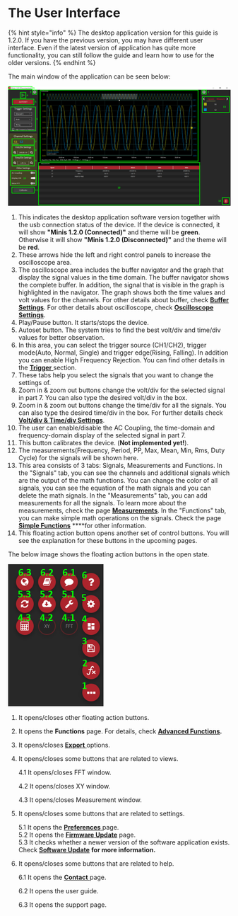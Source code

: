 # The User Interface

{% hint style="info" %}
The desktop application version for this guide is 1.2.0. If you have the previous version, you may have different user interface. Even if the latest version of application has quite more functionality, you can still follow the guide and learn how to use for the older versions.
{% endhint %}

The main window of the application can be seen below:

![](../../../../.gitbook/assets/image%20%28144%29.png)

1. This indicates the desktop application software version together with the usb connection status of the device. If the device is connected, it will show **"Minis 1.2.0 \(Connected\)"** and theme will be **green**. Otherwise it will show **"Minis 1.2.0 \(Disconnected\)"** and the theme will be **red**.
2. These arrows hide the left and right control panels to increase the oscilloscope area.
3. The oscilloscope area includes the buffer navigator and the graph that display the signal values in the time domain. The buffer navigator shows the complete buffer. In addition, the signal that is visible in the graph is highlighted in the navigator. The graph shows both the time values and volt values for the channels. For other details about buffer, check [**Buffer Settings**](buffer-settings.md). For other details about oscilloscope, check [**Oscilloscope Settings**](scope-settings/).
4. Play/Pause button. It starts/stops the device.
5. Autoset button. The system tries to find the best volt/div and time/div values for better observation.
6.  In this area, you can select the trigger source \(CH1/CH2\), trigger mode\(Auto, Normal, Single\) and trigger edge\(Rising, Falling\). In addition you can enable High Frequency Rejection. You can find other details in the [**Trigger** ](scope-settings/trigger.md)section.
7. These tabs help you select the signals that you want to change the settings of.
8. Zoom in & zoom out buttons change the volt/div for the selected signal in part 7. You can also type the desired volt/div in the box. 
9. Zoom in & zoom out buttons change the time/div for all the signals. You can also type the desired time/div in the box. For further details check [**Volt/div & Time/div Settings**](scope-settings/volt-div-and-time-div-settings.md).
10. The user can enable/disable the AC Coupling, the time-domain and frequency-domain display of the selected signal in part 7.
11. This button calibrates the device. \(**Not implemented yet!**\).
12. The measurements\(Frequency, Period, PP, Max, Mean, Min, Rms, Duty Cycle\) for the signals will be shown here.
13. This area consists of 3 tabs: Signals, Measurements and Functions. In the "Signals" tab, you can see the channels and additional signals which are the output of the math functions. You can change the color of all signals, you can see the equation of the math signals and you can delete the math signals. In the "Measurements" tab, you can add measurements for all the signals. To learn more about the measurements, check the page [**Measurements**](measurements.md). In the "Functions" tab, you can make simple math operations on the signals. Check the page [**Simple Functions**](simple-functions.md) ****for other information.
14. This floating action button opens another set of control buttons. You will see the explanation for these buttons in the upcoming pages.

The below image shows the floating action buttons in the open state.

![](../../../../.gitbook/assets/image%20%28141%29.png)

1. It opens/closes other floating action buttons.
2. It opens the **Functions** page. For details, check [**Advanced Functions**](custom-functions.md)**.**
3. It opens/closes [**Export** ](export.md)options.
4. It opens/closes some buttons that are related to views.

   4.1 It opens/closes FFT window.

   4.2 It opens/closes XY window.

   4.3 It opens/closes Measurement window.

5. It opens/closes some buttons that are related to settings.

   5.1 It opens the [**Preferences** ](preferences.md)page.  
   5.2 It opens the [**Firmware Update**](firmware-update.md) page.  
   5.3 It checks whether a newer version of the software application exists. Check [**Software Update**](software-update.md) ****for more information**.**

6. It opens/closes some buttons that are related to help.

   6.1 It opens the [**Contact** ](contact.md)page.

   6.2 It opens the user guide.

   6.3 It opens the support page. 

